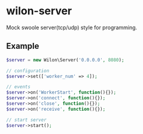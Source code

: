# wilon-server

Mock swoole server(tcp/udp) style for programming.

## Example

```php
$server = new Wilon\Server('0.0.0.0', 8080);

// configuration
$server->set(['worker_num' => 4]);

// events
$server->on('WorkerStart', function(){});
$server->on('connect', function(){});
$server->on('close', function(){});
$server->on('receive', function(){});

// start server
$server->start();

```
